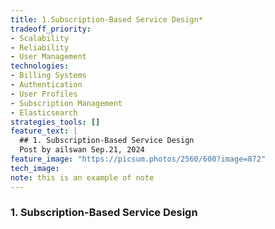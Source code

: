 ```yaml
---
title: 1.Subscription-Based Service Design*
tradeoff_priority:
- Scalability
- Reliability
- User Management
technologies:
- Billing Systems
- Authentication
- User Profiles
- Subscription Management
- Elasticsearch
strategies_tools: []
feature_text: |
  ## 1. Subscription-Based Service Design
  Post by ailswan Sep.21, 2024
feature_image: "https://picsum.photos/2560/600?image=872"
tech_image: 
note: this is an example of note
---
```


### 1. Subscription-Based Service Design
 